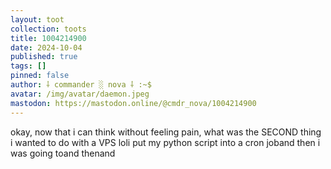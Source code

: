 ```yaml
---
layout: toot
collection: toots
title: 1004214900
date: 2024-10-04
published: true
tags: []
pinned: false
author: ⸸ commander ░ nova ⸸ :~$
avatar: /img/avatar/daemon.jpeg
mastodon: https://mastodon.online/@cmdr_nova/1004214900
---
```


okay, now that i can think without feeling pain, what was the SECOND thing i wanted to do with a VPS loli put my python script into a cron joband then i was going toand thenand
